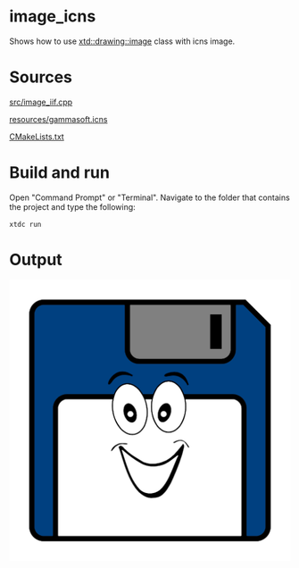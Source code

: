 # image_icns

Shows how to use [xtd::drawing::image](https://gammasoft71.github.io/xtd/reference_guides/latest/classxtd_1_1drawing_1_1image.html) class with icns image.

# Sources

[src/image_iif.cpp](src/image_icns.cpp)

[resources/gammasoft.icns](resources/gammasoft.icns)

[CMakeLists.txt](CMakeLists.txt)

# Build and run

Open "Command Prompt" or "Terminal". Navigate to the folder that contains the project and type the following:

```shell
xtdc run
```

# Output

![Screenshot](../../../../docs/pictures/examples/image_icns.png)
